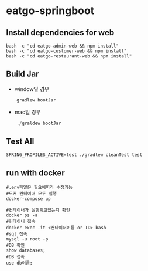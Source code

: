 # eatgo-springboot

## Install dependencies for web 
    bash -c "cd eatgo-admin-web && npm install"
    bash -c "cd eatgo-customer-web && npm install"
    bash -c "cd eatgo-restaurant-web && npm install"
    
## Build Jar
+ window일 경우
```Java
    gradlew bootJar
```    
+ mac일 경우
```Java
    ./graldew bootJar
```    
## Test All

    SPRING_PROFILES_ACTIVE=test ./gradlew cleanTest test
## run with docker
    #.env파일은 필요에따라 수정가능
    #도커 컨테이너 모두 실행
    docker-compose up
    
    #컨테이너가 실행되고있는지 확인     
    docker ps -a
    #컨테이너 접속
    docker exec -it <컨테이너이름 or ID> bash
    #sql 접속
    mysql -u root -p
    #DB 확인
    show databases;
    #DB 접속
    use db이름;
    
